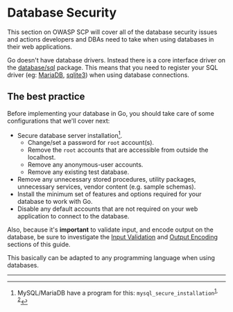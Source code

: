 Database Security
=================

This section on OWASP SCP will cover all of the database security issues and
actions developers and DBAs need to take when using databases in their web
applications.

Go doesn't have database drivers. Instead there is a core interface driver on
the [database/sql][1] package. This means that you need to register your SQL
driver (eg: [MariaDB][2], [sqlite3][3]) when using database connections.

## The best practice

Before implementing your database in Go, you should take care of some
configurations that we'll cover next:

* Secure database server installation[^1].
    * Change/set a password for `root` account(s).
    * Remove the `root` accounts that are accessible from outside the localhost.
    * Remove any anonymous-user accounts.
    * Remove any existing test database.
* Remove any unnecessary stored procedures, utility packages,
  unnecessary services, vendor content (e.g. sample schemas).
* Install the minimum set of features and options required for your database to
  work with Go.
* Disable any default accounts that are not required on your web application to
  connect to the database.

Also, because it's __important__ to validate input, and encode output on the
database, be sure to investigate the [Input Validation][4] and [Output
Encoding][5] sections of this guide.

This basically can be adapted to any programming language when using databases.

---

[^1]: MySQL/MariaDB have a program for this: `mysql_secure_installation`<sup>[1][6], [2][7]</sup>

[1]: https://golang.org/pkg/database/sql/
[2]: https://github.com/go-sql-driver/mysql
[3]: https://github.com/mattn/go-sqlite3
[4]: ../input-validation/README.md
[5]: ../output-encoding/README.md
[6]: https://dev.mysql.com/doc/refman/5.7/en/mysql-secure-installation.html
[7]: https://mariadb.com/kb/en/mariadb/mysql_secure_installation/
